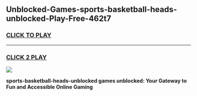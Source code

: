 
## Unblocked-Games-sports-basketball-heads-unblocked-Play-Free-462t7
<h3>
<a href="https://premium76.site?title=sports-basketball-heads-unblocked&ref=23A">CLICK TO PLAY</a></h3>
<hr>

<h3>
<a href="https://premium76.site?title=sports-basketball-heads-unblocked&ref=23A">CLICK 2 PLAY</a>
  
</h3>

<a href="https://premium76.site?title=sports-basketball-heads-unblocked&ref=23A"><img src="https://clearcache.store/games.png"></a>


**sports-basketball-heads-unblocked games unblocked: Your Gateway to Fun and Accessible Online Gaming**
